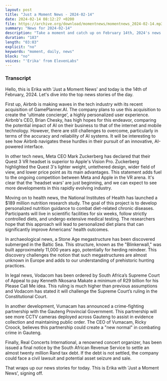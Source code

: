 ```yaml
---
layout: post
title: "Just a Moment News - 2024-02-14"
date: 2024-02-14 08:12:27 +0200
file: https://archive.org/download/momentnews/momentnews_2024-02-14.mp3
summary: "News for 2024-02-14"
description: "Take a moment and catch up on February 14th, 2024's news."
duration: "183"
length: "03:03"
explicit: "no"
keywords: "moment, daily, news"
block: "no"
voices: "'Erika' from ElevenLabs"
---
```


### Transcript

Hello, this is Erika with 'Just a Moment News' and today is the 14th of February, 2024. Let's dive into the top news stories of the day.

First up, Airbnb is making waves in the tech industry with its recent acquisition of GamePlanner.AI. The company plans to use this acquisition to create the 'ultimate concierge', a highly personalized user experience. Airbnb's CEO, Brian Chesky, has high hopes for this endeavor, comparing the potential impact of AI on their business to that of the internet and mobile technology. However, there are still challenges to overcome, particularly in terms of the accuracy and reliability of AI systems. It will be interesting to see how Airbnb navigates these hurdles in their pursuit of an innovative, AI-powered interface.

In other tech news, Meta CEO Mark Zuckerberg has declared that their Quest 3 VR headset is superior to Apple's Vision Pro. Zuckerberg highlighted the Quest 3's lighter weight, untethered design, wider field of view, and lower price point as its main advantages. This statement adds fuel to the ongoing competition between Meta and Apple in the VR arena. It's clear that the 'headset wars' are just beginning, and we can expect to see more developments in this rapidly evolving industry.

Moving on to health news, the National Institutes of Health has launched a $189 million nutrition research study. The goal of this project is to develop personalized nutrition guidance to combat diet-related chronic diseases. Participants will live in scientific facilities for six weeks, follow strictly controlled diets, and undergo extensive medical testing. The researchers hope that this approach will lead to personalized diet plans that can significantly improve Americans' health outcomes.

In archaeological news, a Stone Age megastructure has been discovered submerged in the Baltic Sea. This structure, known as the "Blinkerwall," was built approximately 11,000 years ago, potentially for herding reindeer. This discovery challenges the notion that such megastructures are almost unknown in Europe and adds to our understanding of prehistoric hunting practices.

In legal news, Vodacom has been ordered by South Africa’s Supreme Court of Appeal to pay Kenneth Nkosana Makate a minimum of R29 billion for his Please Call Me idea. This ruling is much higher than previous assumptions and Vodacom has stated it will challenge the Supreme Court’s ruling in the Constitutional Court.

In another development, Vumacam has announced a crime-fighting partnership with the Gauteng Provincial Government. This partnership will see more CCTV cameras deployed across Gauteng to assist in evidence collection and maintaining public order. The CEO of Vumacam, Ricky Croock, believes this partnership could create a "new normal" in combating crime in Gauteng.

Finally, Real Concerts International, a renowned concert organizer, has been issued a final notice by the South African Revenue Service to settle an almost twenty million Rand tax debt. If the debt is not settled, the company could face a civil lawsuit and potential asset seizure and sale.

That wraps up our news stories for today. This is Erika with 'Just a Moment News', signing off.
